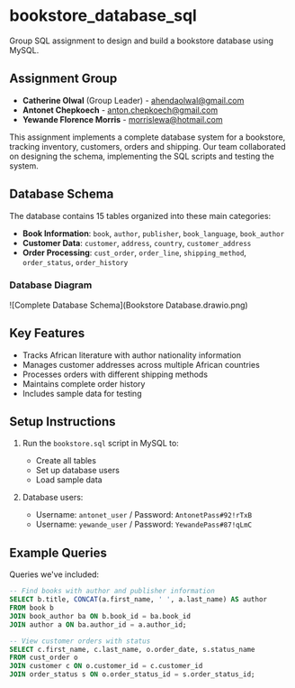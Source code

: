 # bookstore_database_sql
Group SQL assignment to design and build a bookstore database using MySQL.

## Assignment Group
- **Catherine Olwal** (Group Leader) - ahendaolwal@gmail.com
- **Antonet Chepkoech** - anton.chepkoech@gmail.com
- **Yewande Florence Morris** - morrislewa@hotmail.com

This assignment implements a complete database system for a bookstore, tracking inventory, customers, orders and shipping. Our team collaborated on designing the schema, implementing the SQL scripts and testing the system.

## Database Schema

The database contains 15 tables organized into these main categories:

- **Book Information**: `book`, `author`, `publisher`, `book_language`, `book_author`
- **Customer Data**: `customer`, `address`, `country`, `customer_address`
- **Order Processing**: `cust_order`, `order_line`, `shipping_method`, `order_status`, `order_history`

### Database Diagram
![Complete Database Schema](Bookstore Database.drawio.png)

## Key Features

- Tracks African literature with author nationality information
- Manages customer addresses across multiple African countries
- Processes orders with different shipping methods
- Maintains complete order history
- Includes sample data for testing

## Setup Instructions

1. Run the `bookstore.sql` script in MySQL to:
   - Create all tables
   - Set up database users
   - Load sample data

2. Database users:
   - Username: `antonet_user` / Password: `AntonetPass#92!rTxB`
   - Username: `yewande_user` / Password: `YewandePass#87!qLmC`

## Example Queries

Queries we've included:

```sql
-- Find books with author and publisher information
SELECT b.title, CONCAT(a.first_name, ' ', a.last_name) AS author 
FROM book b
JOIN book_author ba ON b.book_id = ba.book_id
JOIN author a ON ba.author_id = a.author_id;

-- View customer orders with status
SELECT c.first_name, c.last_name, o.order_date, s.status_name
FROM cust_order o
JOIN customer c ON o.customer_id = c.customer_id
JOIN order_status s ON o.order_status_id = s.order_status_id;
```

